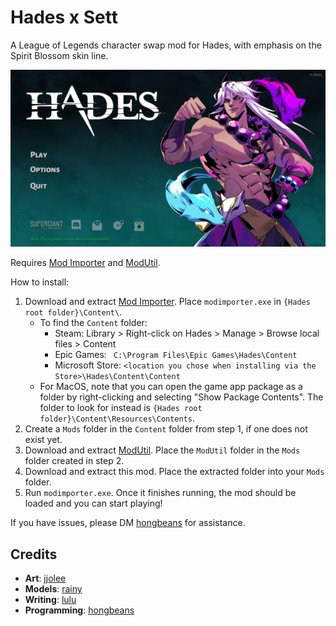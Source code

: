 # Hades x Sett
A League of Legends character swap mod for Hades, with emphasis on the Spirit Blossom skin line.

![Image of the Hades main menu screen, with Spirit Blossom Sett and his trusty badgers in place of Zagreus.](Images/title.jpg?raw=true "It's Sett time")

Requires [Mod Importer](https://www.nexusmods.com/hades/mods/26) and [ModUtil](https://www.nexusmods.com/hades/mods/27).

How to install:
1. Download and extract [Mod Importer](https://www.nexusmods.com/hades/mods/26). Place `modimporter.exe` in `{Hades root folder}\Content\`.
    - To find the `Content` folder:
        - Steam: Library > Right-click on Hades > Manage > Browse local files > Content
        - Epic Games: ` C:\Program Files\Epic Games\Hades\Content`
        - Microsoft Store: `<location you chose when installing via the Store>\Hades\Content\Content`
    - For MacOS, note that you can open the game app package as a folder by right-clicking and selecting "Show Package Contents". The folder to look for instead is `{Hades root folder}\Content\Resources\Contents`.
2. Create a `Mods` folder in the `Content` folder from step 1, if one does not exist yet.
3. Download and extract [ModUtil](https://www.nexusmods.com/hades/mods/27). Place the `ModUtil` folder in the `Mods` folder created in step 2.
4. Download and extract this mod. Place the extracted folder into your `Mods` folder.
5. Run `modimporter.exe`. Once it finishes running, the mod should be loaded and you can start playing!

If you have issues, please DM [hongbeans](https://twitter.com/hongdous_) for assistance.

## Credits
- **Art**: [jjolee](https://twitter.com/sorrowtalks)
- **Models**: [rainy](https://twitter.com/MooncakePhel)
- **Writing**: [lulu](https://twitter.com/aphelionaphelia)
- **Programming**: [hongbeans](https://twitter.com/hongdous_)

